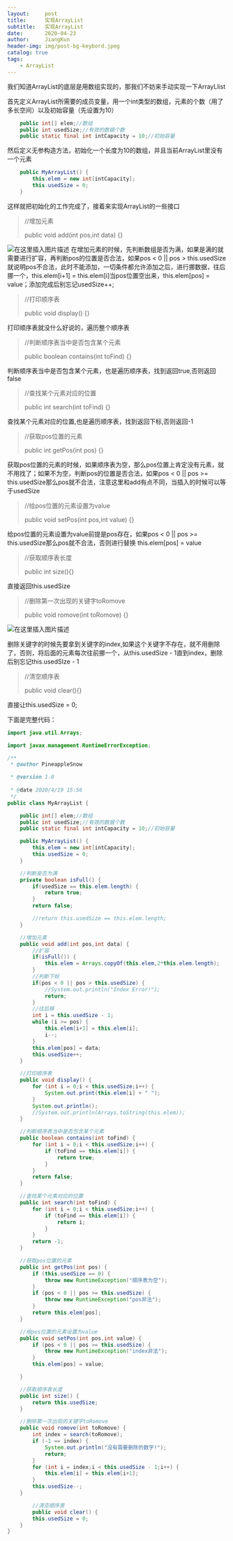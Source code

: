 ```yaml
---
layout:     post
title:      实现ArrayList
subtitle:   实现ArrayList
date:       2020-04-23
author:     JiangKun
header-img: img/post-bg-keybord.jpeg
catalog: true
tags:
    - ArrayList
---
```


我们知道ArrayList的底层是用数组实现的，那我们不妨来手动实现一下ArrayLlist

首先定义ArrayList所需要的成员变量，用一个int类型的数组，元素的个数（用了多长空间）以及初始容量（先设置为10）

```java
 	public int[] elem;//数组
 	public int usedSize;//有效的数据个数
 	public static final int intCapacity = 10;//初始容量
```
然后定义无参构造方法，初始化一个长度为10的数组，并且当前ArrayList里没有一个元素

```java
	public MyArrayList() {
        this.elem = new int[intCapacity];
        this.usedSize = 0;
    }
```
这样就把初始化的工作完成了，接着来实现ArrayList的一些接口


> 	//增加元素 	
> 
> public void add(int pos,int data) {}


![在这里插入图片描述](https://img-blog.csdnimg.cn/20200423155302693.png?x-oss-process=image/watermark,type_ZmFuZ3poZW5naGVpdGk,shadow_10,text_aHR0cHM6Ly9ibG9nLmNzZG4ubmV0L2ppYW5na3VuMDMzMQ==,size_16,color_FFFFFF,t_70)
在增加元素的时候，先判断数组是否为满，如果是满的就需要进行扩容，再判断pos的位置是否合法，如果pos < 0 || pos > this.usedSize就说明pos不合法，此时不能添加，一切条件都允许添加之后，进行挪数据，往后挪一个，this.elem[i+1] = this.elem[i]当pos位置空出来，this.elem[pos] = value；添加完成后别忘记usedSize++;

>  	//打印顺序表
> 
>    public void display() {}
   
打印顺序表就没什么好说的，遍历整个顺序表
>    //判断顺序表当中是否包含某个元素
> 
>    public boolean contains(int toFind) {}

判断顺序表当中是否包含某个元素，也是遍历顺序表，找到返回true,否则返回false
> //查找某个元素对应的位置
> 
>    public int search(int toFind) {}

查找某个元素对应的位置,也是遍历顺序表，找到返回下标,否则返回-1
>   //获取pos位置的元素
> 
>    public int getPos(int pos) {}

获取pos位置的元素的时候，如果顺序表为空，那么pos位置上肯定没有元素，就不用找了；如果不为空，判断pos的位置是否合法，如果pos < 0 || pos >= this.usedSize那么pos就不合法，注意这里和add有点不同，当插入的时候可以等于usedSize
> //给pos位置的元素设置为value
> 
>    public void setPos(int pos,int value) {}

给pos位置的元素设置为value前提是pos存在，如果pos < 0 || pos >= this.usedSize那么pos就不合法，否则进行替换 this.elem[pos] = value
 
> //获取顺序表长度
> 
>    public int size(){}

直接返回this.usedSize

>    //删除第一次出现的关键字toRomove
> 
>    public void romove(int toRomove) {}

![在这里插入图片描述](https://img-blog.csdnimg.cn/20200423161941978.png?x-oss-process=image/watermark,type_ZmFuZ3poZW5naGVpdGk,shadow_10,text_aHR0cHM6Ly9ibG9nLmNzZG4ubmV0L2ppYW5na3VuMDMzMQ==,size_16,color_FFFFFF,t_70)

删除关键字的时候先要拿到关键字的index,如果这个关键字不存在，就不用删除了，否则，将后面的元素每次往前挪一个，从this.usedSize - 1直到index，删除后别忘记this.usedSIze - 1

> //清空顺序表
> 
> public void clear(){}

直接让this.usedSize = 0;

下面是完整代码：

```java
import java.util.Arrays;

import javax.management.RuntimeErrorException;

/**
 * @author PineappleSnow

 * @version 1.0
 
 * @date 2020/4/19 15:56
 */
public class MyArrayList {

    public int[] elem;//数组
    public int usedSize;//有效的数据个数
    public static final int intCapacity = 10;//初始容量

    public MyArrayList() {
        this.elem = new int[intCapacity];
        this.usedSize = 0;
    }

    //判断是否为满
    private boolean isFull() {
        if(usedSize == this.elem.length) {
            return true;
        }
        return false;

        //return this.usedSize == this.elem.length;
    }

    //增加元素
    public void add(int pos,int data) {
        //扩容
        if(isFull()) {
            this.elem = Arrays.copyOf(this.elem,2*this.elem.length);
        }
        //判断下标
        if(pos < 0 || pos > this.usedSize) {
            //System.out.println("Index Error!");
            return;
        }
        //往后移
        int i = this.usedSize - 1;
        while (i >= pos) {
            this.elem[i+1] = this.elem[i];
            i--;
        }
        this.elem[pos] = data;
        this.usedSize++;
    }

    //打印顺序表
    public void display() {
        for (int i = 0;i < this.usedSize;i++) {
            System.out.print(this.elem[i] + " ");
        }
        System.out.println();
        //System.out.println(Arrays.toString(this.elem));
    }

    //判断顺序表当中是否包含某个元素
    public boolean contains(int toFind) {
        for (int i = 0;i < this.usedSize;i++) {
            if (toFind == this.elem[i]) {
                return true;
            }
        }
        return false;
    }

    //查找某个元素对应的位置
    public int search(int toFind) {
        for (int i = 0;i < this.usedSize;i++) {
            if (toFind == this.elem[i]) {
                return i;
            }
        }
        return -1;
    }

    //获取pos位置的元素
    public int getPos(int pos) {
        if (this.usedSize == 0) {
            throw new RuntimeException("顺序表为空");
        }
        if (pos < 0 || pos >= this.usedSize) {
            throw new RuntimeException("pos非法");
        }
        return this.elem[pos];
    }

    //给pos位置的元素设置为value
    public void setPos(int pos,int value) {
        if (pos < 0 || pos >= this.usedSize) {
            throw new RuntimeException("index非法");
        }
        this.elem[pos] = value;

    }

    //获取顺序表长度
    public int size() {
        return this.usedSize;
    }

    //删除第一次出现的关键字toRomove
    public void romove(int toRomove) {
        int index = search(toRomove);
        if (-1 == index) {
            System.out.println("没有需要删除的数字!");
            return;
        }
        for (int i = index;i < this.usedSize - 1;i++) {
            this.elem[i] = this.elem[i+1];
        }
        this.usedSize--;
    }

        //清空顺序表
        public void clear() {
        this.usedSize = 0;
    }
}
```
